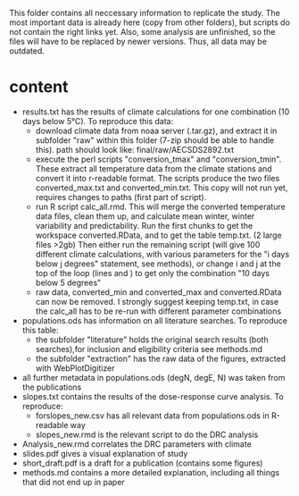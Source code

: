 ﻿This folder contains all neccessary information to replicate the study. 
The most important data is already here (copy from other folders), but scripts do not contain the right links yet. Also, some analysis are unfinished, so the files will have to be replaced by newer versions.
Thus, all data may be outdated.

# content  
- results.txt has the results of climate calculations for one combination (10 days below 5°C). To reproduce this data:
  - download climate data from noaa server (.tar.gz), and extract it in subfolder "raw" within this folder (7-zip should be able to handle this). path should look like: final/raw/AECSDS2892.txt  
  - execute the perl scripts "conversion_tmax" and "conversion_tmin". These extract all temperature data from the climate stations and convert it into r-readable format. The scripts produce the two files converted_max.txt and converted_min.txt. This copy will not run yet, requires changes to paths (first part of script).  
  - run R script calc_all.rmd. This will merge the converted temperature data files, clean them up, and calculate mean winter, winter variability and predictability. Run the first chunks to get the workspace converted.RData, and to get the table temp.txt. (2 large files >2gb) Then either run the remaining script (will give 100 different climate calculations, with various parameters for the "i days below j degrees" statement, see methods), or change i and j at the top of the loop (lines and ) to get only the combination "10 days below 5 degrees"  
  - raw data, converted_min and converted_max and converted.RData can now be removed. I strongly suggest keeping temp.txt, in case the calc_all has to be re-run with different parameter combinations  
- populations.ods has information on all literature searches. To reproduce this table:
  - the subfolder "literature" holds the original search results (both searches),for inclusion and eligibility criteria see methods.md    
  - the subfolder "extraction" has the raw data of the figures, extracted with WebPlotDigitizer    
 - all further metadata in populations.ods (degN, degE, N) was taken from the publications   
- slopes.txt contains the results of the dose-response curve analysis. To reproduce:
  - forslopes_new.csv has all relevant data from populations.ods in R-readable way
  - slopes_new.rmd is the relevant script to do the DRC analysis
- Analysis_new.rmd correlates the DRC parameters with climate
- slides.pdf gives a visual explanation of study
- short_draft.pdf is a draft for a publication (contains some figures)
- methods.md contains a more detailed explanation, including all things that did not end up in paper
